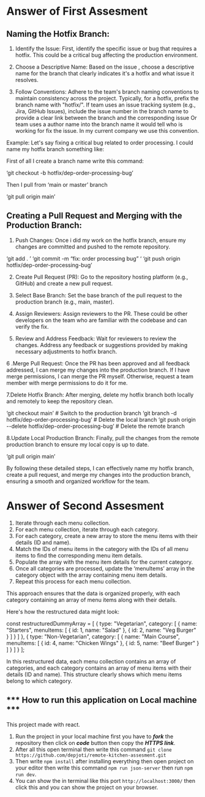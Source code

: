 # **Answer of First Assesment**

## Naming the Hotfix Branch:

1. Identify the Issue: First, identify the specific issue or bug that requires a hotfix. This could be a critical bug affecting the production environment.

2. Choose a Descriptive Name: Based on the issue , choose a descriptive name for the branch that clearly indicates it's a hotfix and what issue it resolves.

3. Follow Conventions: Adhere to the team's branch naming conventions to maintain consistency across the project. Typically, for a hotfix, prefix the branch name with "hotfix/". If team uses an issue tracking system (e.g., Jira, GitHub Issues), include the issue number in the branch name to provide a clear link between the branch and the corresponding issue Or team uses a author name into the branch name it would tell who is working for fix the issue. In my current company we use this convention.

Example: Let's say  fixing a critical bug related to order processing. I could name my hotfix branch something like:

First of all I create a branch name write this command:

‘git checkout -b hotfix/dep-order-processing-bug’

Then I pull from ‘main or master’ branch

‘git pull origin main’

## Creating a Pull Request and Merging with the Production Branch:

1. Push Changes: Once i did my work on the hotfix branch, ensure my changes are committed and pushed to the remote repository.

‘git add . ’
‘git commit -m “fix: order processing bug” ‘
‘git push origin hotfix/dep-order-processing-bug’


2. Create Pull Request (PR): Go to the repository hosting platform (e.g., GitHub) and create a new pull request.

3. Select Base Branch: Set the base branch of the pull request to the production branch (e.g., main, master).
4. Assign Reviewers: Assign reviewers to the PR. These could be other developers on the team who are familiar with the codebase and can verify the fix.
5. Review and Address Feedback: Wait for reviewers to review the changes. Address any feedback or suggestions provided by making necessary adjustments to  hotfix branch.

6 .Merge Pull Request: Once the PR has been approved and all feedback addressed, I can merge my changes into the production branch.
If I have merge permissions, I can merge the PR myself.
Otherwise, request a team member with merge permissions to do it for me.

7.Delete Hotfix Branch: After merging, delete my hotfix branch both locally and remotely to keep the repository clean.

‘git checkout main’  # Switch to the production branch
‘git branch -d  hotfix/dep-order-processing-bug’  # Delete the local branch
‘git push origin --delete hotfix/dep-order-processing-bug’ # Delete the remote branch

8.Update Local Production Branch: Finally, pull the changes from the remote production branch to ensure my local copy is up to date.

‘git pull origin main’

By following these detailed steps, I can effectively name my hotfix branch, create a pull request, and merge my changes into the production branch, ensuring a smooth and organized workflow for the team.

# **Answer of Second Assesment**

1. Iterate through each menu collection.
2. For each menu collection, iterate through each category.
3. For each category, create a new array to store the menu items with their details (ID and name).
4. Match the IDs of menu items in the category with the IDs of all menu items to find the corresponding menu item details.
5. Populate the array with the menu item details for the current category.
6. Once all categories are processed, update the ‘menuItems’ array in the category object with the array containing menu item details.
7. Repeat this process for each menu collection.

This approach ensures that the data is organized properly, with each category containing an array of menu items along with their details.

Here's how the restructured data might look:

 const restructuredDummyArray = [
  {
    type: "Vegetarian",
    category: [
      {
        name: "Starters",
        menuItems: [
          { id: 1, name: "Salad" },
          { id: 2, name: "Veg Burger" }
        ]
      }
    ]
  },
  {
    type: "Non-Vegetarian",
    category: [
      {
        name: "Main Course",
        menuItems: [
          { id: 4, name: "Chicken Wings" },
          { id: 5, name: "Beef Burger" }
        ]
      }
    ]
  }
];

In this restructured data, each menu collection contains an array of categories, and each category contains an array of menu items with their details (ID and name). This structure clearly shows which menu items belong to which category.


## *** How to run this application on Local machine ***
This project made with react.

1. Run the project in your local machine first you have to ***fork*** the repository then click on ***code*** button then copy the ***HTTPS link***.
2. After all this open terminal then write this command  ```git clone https://github.com/depjoti/remote-kitchen-assesment.git```
3. Then write ```npm install``` after installing everything then open project on your editor then write this command ```npm run json-server```  then run ```npm run dev```.
4. You can show the in terminal like this port ```http://localhost:3000/``` then click this and you can show the project on your browser.


